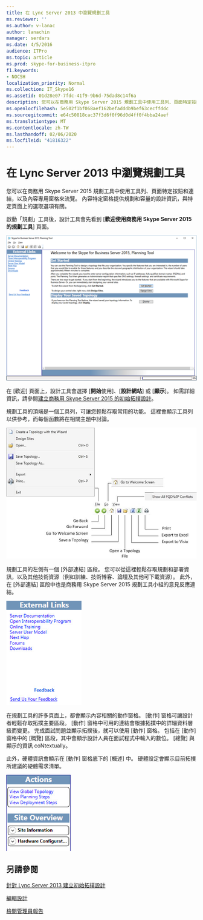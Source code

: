 ```yaml
---
title: 在 Lync Server 2013 中瀏覽規劃工具
ms.reviewer: ''
ms.author: v-lanac
author: lanachin
manager: serdars
ms.date: 4/5/2016
audience: ITPro
ms.topic: article
ms.prod: skype-for-business-itpro
f1.keywords:
- NOCSH
localization_priority: Normal
ms.collection: IT_Skype16
ms.assetid: 01d28e07-7fdc-41f9-9b6d-75dad8c14f6a
description: 您可以在商務用 Skype Server 2015 規劃工具中使用工具列、頁面特定按鈕和連結，以及內容專用窗格來流覽。 內容特定窗格提供規劃和容量的設計資訊，與特定頁面上的選取選項有關。
ms.openlocfilehash: 5e502f1bf068aef162befadddb9bef63cecffddc
ms.sourcegitcommit: e64c50818cac37f3d6f0f96d0d4ff0f4bba24aef
ms.translationtype: MT
ms.contentlocale: zh-TW
ms.lasthandoff: 02/06/2020
ms.locfileid: "41816322"
---
```

# <a name="navigate-the-planning-tool-in-skype-for-business-server-2015"></a>在 Lync Server 2013 中瀏覽規劃工具

您可以在商務用 Skype Server 2015 規劃工具中使用工具列、頁面特定按鈕和連結，以及內容專用窗格來流覽。 內容特定窗格提供規劃和容量的設計資訊，與特定頁面上的選取選項有關。

啟動「規劃」工具後，設計工具會先看到 [**歡迎使用商務用 Skype Server 2015 的規劃工具**] 頁面。

![規劃工具的歡迎頁面](../../media/Planning_Tool_Welcome.png)

在 [歡迎] 頁面上，設計工具會選擇 [**開始**使用]、[**設計網站**] 或 [**顯示**]。 如需詳細資訊，請參閱[建立商務用 Skype Server 2015 的初始拓撲設計](create-the-initial-design.md)。

規劃工具的頂端是一個工具列，可讓您輕鬆存取常用的功能。 這裡會顯示工具列以供參考，而每個函數將在相關主題中討論。

![規劃工具的工具列](../../media/Planning_Tool_Toolbar_Annotated.jpg)

規劃工具的左側有一個 [外部連結] 區段。 您可以從這裡輕鬆存取規劃和部署資訊，以及其他技術資源（例如訓練、技術博客、論壇及其他可下載資源）。 此外，在 [外部連結] 區段中也是商務用 Skype Server 2015 規劃工具小組的意見反應連結。

![規劃工具的 [外部連結] 對話方塊](../../media/Planning_Tool_External_Links_Dialog.jpg)

在規劃工具的許多頁面上，都會顯示內容相關的動作窗格。 [動作] 窗格可讓設計者輕鬆存取拓撲主要區段。 [動作] 窗格中可用的連結會根據拓撲中的詳細資料層級而變更。 完成面試問題並顯示拓撲後，就可以使用 [動作] 窗格。 包括在 [動作] 窗格中的 [概覽] 區段，其中會顯示設計人員在面試程式中輸入的數位。 [總覽] 與顯示的資訊 coNtextually。

此外，硬體資訊會顯示在 [動作] 窗格底下的 [概述] 中。 硬體設定會顯示目前拓撲所建議的硬體需求清單。

![規劃工具的 [動作] 窗格](../../media/Planning_Tool_Actions_Pane.jpg)

## <a name="see-also"></a>另請參閱

[針對 Lync Server 2013  建立初始拓撲設計](create-the-initial-design.md)

[編輯設計](https://technet.microsoft.com/library/08f639ba-0e5f-4ae7-9191-c3d96c25b169.aspx)

[檢閱管理員報告](https://technet.microsoft.com/library/1dee56a9-a033-4201-9765-e3469bd7d3e3.aspx)

